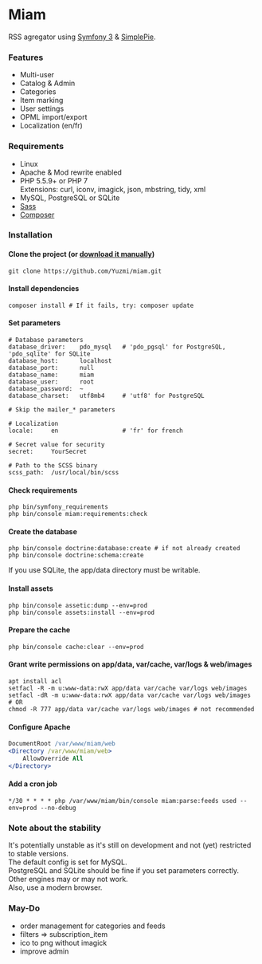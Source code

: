 # Miam

RSS agregator using [Symfony 3](https://symfony.com/) & [SimplePie](https://github.com/simplepie/simplepie).  

### Features

- Multi-user
- Catalog & Admin
- Categories
- Item marking
- User settings
- OPML import/export
- Localization (en/fr)

### Requirements

- Linux
- Apache & Mod rewrite enabled
- PHP 5.5.9+ or PHP 7  
Extensions: curl, iconv, imagick, json, mbstring, tidy, xml
- MySQL, PostgreSQL or SQLite
- [Sass](http://sass-lang.com/install)
- [Composer](https://getcomposer.org/download/)

### Installation

#### Clone the project (or [download it manually](https://github.com/Yuzmi/miam/archive/master.zip))

```shell
git clone https://github.com/Yuzmi/miam.git
```

#### Install dependencies

```shell
composer install # If it fails, try: composer update
```

#### Set parameters

```
# Database parameters
database_driver: 	pdo_mysql 	# 'pdo_pgsql' for PostgreSQL, 'pdo_sqlite' for SQLite  
database_host: 		localhost
database_port: 		null
database_name: 		miam
database_user: 		root
database_password: 	~
database_charset: 	utf8mb4 	# 'utf8' for PostgreSQL

# Skip the mailer_* parameters

# Localization
locale: 	en 					# 'fr' for french

# Secret value for security
secret: 	YourSecret

# Path to the SCSS binary
scss_path: 	/usr/local/bin/scss
```

#### Check requirements

```shell
php bin/symfony_requirements
php bin/console miam:requirements:check
```

#### Create the database

```shell
php bin/console doctrine:database:create # if not already created
php bin/console doctrine:schema:create
``` 
If you use SQLite, the app/data directory must be writable.

#### Install assets

```shell
php bin/console assetic:dump --env=prod
php bin/console assets:install --env=prod
```

#### Prepare the cache

```shell
php bin/console cache:clear --env=prod
```

#### Grant write permissions on app/data, var/cache, var/logs & web/images

```shell
apt install acl
setfacl -R -m u:www-data:rwX app/data var/cache var/logs web/images
setfacl -dR -m u:www-data:rwX app/data var/cache var/logs web/images
# OR
chmod -R 777 app/data var/cache var/logs web/images # not recommended
```

#### Configure Apache

```apache
DocumentRoot /var/www/miam/web
<Directory /var/www/miam/web>
	AllowOverride All
</Directory>
```

#### Add a cron job

```
*/30 * * * * php /var/www/miam/bin/console miam:parse:feeds used --env=prod --no-debug
```

### Note about the stability

It's potentially unstable as it's still on development and not (yet) restricted to stable versions.  
The default config is set for MySQL.  
PostgreSQL and SQLite should be fine if you set parameters correctly.  
Other engines may or may not work.  
Also, use a modern browser.  

### May-Do

- order management for categories and feeds
- filters => subscription_item
- ico to png without imagick
- improve admin